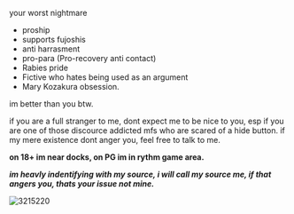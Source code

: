 your worst nightmare

- proship
- supports fujoshis
- anti harrasment
- pro-para (Pro-recovery anti contact)
- Rabies pride
- Fictive who hates being used as an argument
- Mary Kozakura obsession.

im better than you btw.

if you are a full stranger to me, dont expect me to be nice to you, esp if you are one of those discource addicted mfs who are scared of a hide button.
if my mere existence dont anger you, feel free to talk to me.


**on 18+ im near docks,  on PG im in rythm game area.**

***im heavly indentifying with my source, i will call my source me, if that angers you, thats your issue not mine.***

![3215220](https://github.com/Rabid-Snake/Rabid-Snake/assets/155862058/d66d5c54-cf3b-4b4d-b707-a681e6e4413b)
